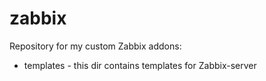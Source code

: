 # zabbix
Repository for my custom Zabbix addons:

- templates - this dir contains templates for Zabbix-server